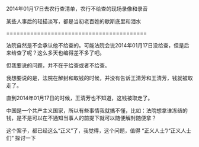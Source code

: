 2014年01月17日去农行查清单，农行不给查的现场录像和录音

某些人事后的轻描淡写，都是当初老百姓的歇斯底里和泪水

=========================================

法院自然是不会承认他不给查的。可能法院会说2014年01月17日没给查，但是后来给查了呢？这么多天也编得差不多了吧。

但我要说的问题，并不在于给查或者不给查。

我想要说的是，法院在解封和取钱的时候，并没有告诉王清芳和王清芳，钱就被取走了。

直到2014年01月17日的时候，王清芳也不知道，这钱被取走了。

中国是一个共产主义国家，所以有些事情我就搞不懂，比如：法院想拿谁冻结的钱，是不是可以在不通知当事人的前提下就可以随便解封随便拿？

这个案子，都已经这么“正义”了，我觉得，这个问题，值得 “正义人士”/“正义人士们” 探讨一下
